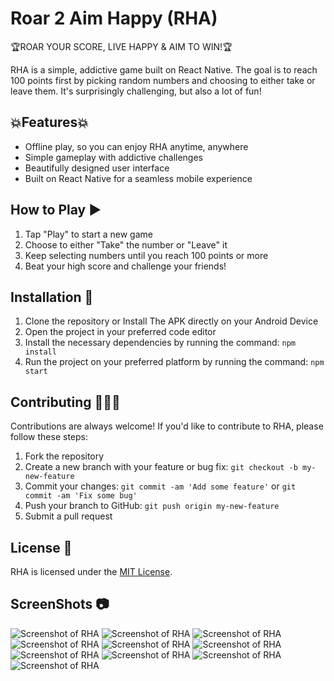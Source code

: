 # Roar 2 Aim Happy (RHA)

🏆ROAR YOUR SCORE, LIVE HAPPY & AIM TO WIN!🏆

RHA is a simple, addictive game built on React Native. The goal is to reach 100 points first by picking random numbers and choosing to either take or leave them. It's surprisingly challenging, but also a lot of fun!

## 💥Features💥

- Offline play, so you can enjoy RHA anytime, anywhere
- Simple gameplay with addictive challenges
- Beautifully designed user interface
- Built on React Native for a seamless mobile experience

## How to Play ▶️

1. Tap "Play" to start a new game
2. Choose to either "Take" the number or "Leave" it
3. Keep selecting numbers until you reach 100 points or more
4. Beat your high score and challenge your friends!

## Installation 🥷

1. Clone the repository or Install The APK directly on your Android Device
2. Open the project in your preferred code editor
3. Install the necessary dependencies by running the command: `npm install`
4. Run the project on your preferred platform by running the command: `npm start`

## Contributing 👷🕵️‍♂️

Contributions are always welcome! If you'd like to contribute to RHA, please follow these steps:

1. Fork the repository
2. Create a new branch with your feature or bug fix: `git checkout -b my-new-feature`
3. Commit your changes: `git commit -am 'Add some feature'` or `git commit -am 'Fix some bug'`
4. Push your branch to GitHub: `git push origin my-new-feature`
5. Submit a pull request

## License 🪪

RHA is licensed under the [MIT License](LICENSE).

## ScreenShots 📷
![Screenshot of RHA](/screenshots/1.png "RHA Screenshot")
![Screenshot of RHA](/screenshots/2.png "RHA Screenshot")
![Screenshot of RHA](/screenshots/3.png "Welcome Screenshot")
![Screenshot of RHA](/screenshots/4.png "Help Screenshot")
![Screenshot of RHA](/screenshots/5.png "Menu Screenshot")
![Screenshot of RHA](/screenshots/6.png "About Screenshot")
![Screenshot of RHA](/screenshots/7.png "Player Screenshot")
![Screenshot of RHA](/screenshots/8.png "Player Screenshot")
![Screenshot of RHA](/screenshots/9.png "Game Screenshot")
![Screenshot of RHA](/screenshots/10.png "Winner Screenshot")
